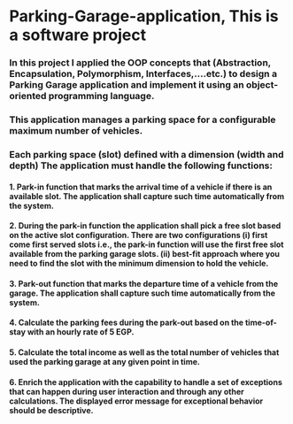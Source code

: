 # Parking-Garage-application, This is a software project
### In this project I applied the OOP concepts that (Abstraction, Encapsulation, Polymorphism, Interfaces,....etc.)  to design a Parking Garage application and implement it using an object-oriented programming language.
### This application manages a parking space for a configurable maximum number of vehicles.
### Each parking space (slot) defined with a dimension (width and depth) The application must handle the following functions:
#### 1. Park-in function that marks the arrival time of a vehicle if there is an available slot. The application shall capture such time automatically from the system.
#### 2. During the park-in function the application shall pick a free slot based on the active slot configuration. There are two configurations (i) first come first served slots i.e., the park-in function will use the first free slot available from the parking garage slots. (ii) best-fit approach where you need to find the slot with the minimum dimension to hold the vehicle.
#### 3. Park-out function that marks the departure time of a vehicle from the garage. The application shall capture such time automatically from the system.
#### 4. Calculate the parking fees during the park-out based on the time-of-stay with an hourly rate of 5 EGP.
#### 5. Calculate the total income as well as the total number of vehicles that used the parking garage at any given point in time.
#### 6. Enrich the application with the capability to handle a set of exceptions that can happen during user interaction and through any other calculations. The displayed error message for exceptional behavior should be descriptive.








